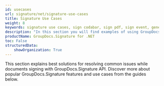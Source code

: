 ```yaml
---
id: usecases
url: signature/net/signature-use-cases
title: Signature Use Cases
weight: 8
keywords: signature use cases, sign codabar, sign pdf, sign event, generate qr-code, generate barcode
description: "In this section you will find examples of using GroupDocs.Signature for .NET while documents processing."
productName: GroupDocs.Signature for .NET
toc: False
structuredData:
    showOrganization: True
---
```

This section explains best solutions for resolving common issues while documents signing with GroupDocs.Signature API. Discover more about popular GroupDocs.Signature features and use cases from the guides below.
